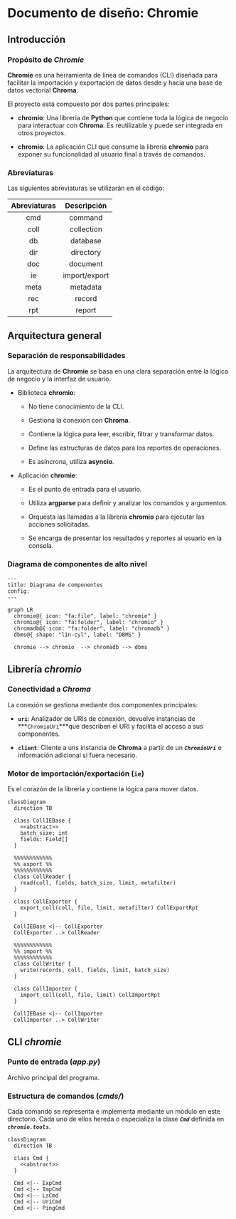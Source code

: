 # Documento de diseño: Chromie


## Introducción

### Propósito de *Chromie*

**Chromie** es una herramienta de línea de comandos (CLI) diseñada para facilitar la importación y exportación de datos desde y hacia una base de datos vectorial **Chroma**.

El proyecto está compuesto por dos partes principales:

- **chromio**:
  Una librería de **Python** que contiene toda la lógica de negocio para interactuar con **Chroma**.
  Es reutilizable y puede ser integrada en otros proyectos.

- **chromio**:
  La aplicación CLI que consume la librería **chromio** para exponer su funcionalidad al usuario final a través de comandos.

### Abreviaturas

Las siguientes abreviaturas se utilizarán en el código:

Abreviaturas | Descripción
:--: | :--:
cmd | command
coll | collection
db | database
dir | directory
doc | document
ie | import/export
meta | metadata
rec | record
rpt | report


## Arquitectura general

### Separación de responsabilidades

La arquitectura de **Chromie** se basa en una clara separación entre la lógica de negocio y la interfaz de usuario.

- Biblioteca **chromio**:

  - No tiene conocimiento de la CLI.

  - Gestiona la conexión con **Chroma**.

  - Contiene la lógica para leer, escribir, filtrar y transformar datos.

  - Define las estructuras de datos para los reportes de operaciones.

  - Es asíncrona, utiliza **asyncio**.

- Aplicación **chromie**:

  - Es el punto de entrada para el usuario.

  - Utiliza **argparse** para definir y analizar los comandos y argumentos.

  - Orquesta las llamadas a la librería **chromio** para ejecutar las acciones solicitadas.

  - Se encarga de presentar los resultados y reportes al usuario en la consola.

### Diagrama de componentes de alto nivel

```mermaid
---
title: Diagrama de componentes
config:
---

graph LR
  chromie@{ icon: "fa:file", label: "chromie" }
  chromio@{ icon: "fa:folder", label: "chromio" }
  chromadb@{ icon: "fa:folder", label: "chromadb" }
  dbms@{ shape: "lin-cyl", label: "DBMS" }

  chromie --> chromio  --> chromadb --> dbms
```


## Librería *chromio*

### Conectividad a *Chroma*

La conexión se gestiona mediante dos componentes principales:

- **`uri`**:
  Analizador de URIs de conexión, devuelve instancias de ***`ChromioUri`***que describen el URI y facilita el acceso a sus componentes.

- **`client`**:
  Cliente a uns instancia de **Chroma** a partir de un ***`ChromioUri`*** e información adicional si fuera necesario.

### Motor de importación/exportación (`ie`)

Es el corazón de la librería y contiene la lógica para mover datos.

```mermaid
classDiagram
  direction TB

  class CollIEBase {
    <<abstract>>
    batch_size: int
    fields: Field[]
  }

  %%%%%%%%%%%%
  %% export %%
  %%%%%%%%%%%%
  class CollReader {
    read(coll, fields, batch_size, limit, metafilter)
  }

  class CollExporter {
    export_coll(coll, file, limit, metafilter) CollExportRpt
  }

  CollIEBase <|-- CollExporter
  CollExporter ..> CollReader

  %%%%%%%%%%%%
  %% import %%
  %%%%%%%%%%%%
  class CollWriter {
    write(records, coll, fields, limit, batch_size)
  }

  class CollImporter {
    import_coll(coll, file, limit) CollImportRpt
  }

  CollIEBase <|-- CollImporter
  CollImporter ..> CollWriter
```


## CLI *chromie*

### Punto de entrada (*app.py*)

Archivo principal del programa.

### Estructura de comandos (*cmds/*)

Cada comando se representa e implementa mediante un módulo en este directorio.
Cada uno de ellos hereda o especializa la clase ***`Cmd`*** definida en ***`chromio.tools`***.

```mermaid
classDiagram
  direction TB

  class Cmd {
    <<abstract>>
  }
  
  Cmd <|-- ExpCmd
  Cmd <|-- ImpCmd
  Cmd <|-- LsCmd
  Cmd <|-- UriCmd
  Cmd <|-- PingCmd
```
